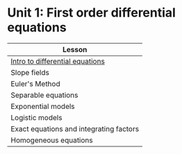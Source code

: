 # Unit 1: First order differential equations

| Lesson |
|-|
| [Intro to differential equations](Intro%20to%20differential%20equations) |
| Slope fields |
| Euler's Method |
| Separable equations |
| Exponential models |
| Logistic models |
| Exact equations and integrating factors |
| Homogeneous equations |
